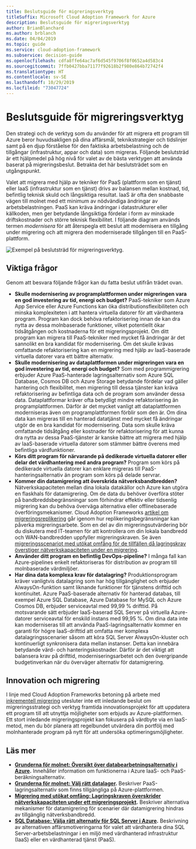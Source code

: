 ```yaml
---
title: Beslutsguide för migreringsverktyg
titleSuffix: Microsoft Cloud Adoption Framework for Azure
description: Beslutsguide för migreringsverktyg
author: BrianBlanchard
ms.author: brblanch
ms.date: 04/04/2019
ms.topic: guide
ms.service: cloud-adoption-framework
ms.subservice: decision-guide
ms.openlocfilehash: cdfa8ffe64ac7af6d545f9706f8f0652a4d583c4
ms.sourcegitcommit: 7ffb0427bba71177f92618b2f980e864b72742f4
ms.translationtype: HT
ms.contentlocale: sv-SE
ms.lasthandoff: 10/29/2019
ms.locfileid: "73047724"
---
```

# <a name="migration-tools-decision-guide"></a>Beslutsguide för migreringsverktyg

Den strategi och de verktyg som du använder för att migrera ett program till Azure beror huvudsakligen på dina affärsmål, teknikstrategier och tidslinjer samt på en djup förståelse för den faktiska arbetsbelastning och de tillgångar (infrastruktur, appar och data) som migreras. Följande beslutsträd är ett hjälpmedel på hög nivå för valet av de bästa verktygen att använda baserat på migreringsbeslut. Betrakta det här beslutsträdet som en utgångspunkt.

Valet att migrera med hjälp av tekniker för PaaS (plattform som en tjänst) eller IaaS (infrastruktur som en tjänst) drivs av balansen mellan kostnad, tid, befintlig teknisk skuld och långsiktiga resultat. IaaS är ofta den snabbaste vägen till molnet med ett minimum av nödvändiga ändringar av arbetsbelastningen. PaaS kan kräva ändringar i datastrukturer eller källkoden, men ger betydande långsiktiga fördelar i form av minskade driftskostnader och större teknisk flexibilitet. I följande diagram används termen _modernisera_ för att återspegla ett beslut att modernisera en tillgång under migrering och att migrera den moderniserade tillgången till en PaaS-plattform.

![Exempel på beslutsträd för migreringsverktyg.](../../_images/migrate/migration-tools-decision-tree.png)

## <a name="key-questions"></a>Viktiga frågor

Genom att besvara följande frågor kan du fatta beslut utifrån trädet ovan.

- **Skulle modernisering av programplattformen under migreringen vara en god investering av tid, energi och budget?** PaaS-tekniker som Azure App Service eller Azure Functions kan öka distributionsflexibiliteten och minska komplexiteten i att hantera virtuella datorer för att värdhantera program. Program kan dock behöva refaktorisering innan de kan dra nytta av dessa molnbaserade funktioner, vilket potentiellt ökar tidsåtgången och kostnaderna för ett migreringsprojekt. Om ditt program kan migrera till PaaS-tekniker med mycket få ändringar är det sannolikt en bra kandidat för modernisering. Om det skulle krävas omfattande refaktorisering kan en migrering med hjälp av IaaS-baserade virtuella datorer vara ett bättre alternativ.
- **Skulle modernisering av dataplattformen under migreringen vara en god investering av tid, energi och budget?** Som med programmigrering erbjuder Azure PaaS-hanterade lagringsalternativ som Azure SQL Database, Cosmos DB och Azure Storage betydande fördelar vad gäller hantering och flexibilitet, men migrering till dessa tjänster kan kräva refaktorisering av befintliga data och de program som använder dessa data. Dataplattformar kräver ofta betydligt mindre refaktorisering än programplattformen. Därför är det mycket vanligt att dataplattformen moderniseras även om programplattformen förblir som den är. Om dina data kan migreras till en hanterad datatjänst med mycket få ändringar utgör de en bra kandidat för modernisering. Data som skulle kräva omfattande tidsåtgång eller kostnader för refaktorisering för att kunna dra nytta av dessa PaaS-tjänster är kanske bättre att migrera med hjälp av IaaS-baserade virtuella datorer som stämmer bättre överens med befintliga värdfunktioner.
- **Körs ditt program för närvarande på dedikerade virtuella datorer eller delar det värdhantering med andra program?** Program som körs på dedikerade virtuella datorer kan enklare migreras till PaaS-hanteringsalternativ än program som körs på delade servrar.
- **Kommer din datamigrering att överskrida nätverksbandbredden?** Nätverkskapaciteten mellan dina lokala datakällor och Azure kan utgöra en flaskhals för datamigrering. Om de data du behöver överföra stöter på bandbreddsbegränsningar som förhindrar effektiv eller tidsenlig migrering kan du behöva överväga alternativa eller offlinebaserade överföringsmekanismer. Cloud Adoption Frameworks [artikel om migreringsreplikering](../../migrate/migration-considerations/migrate/replicate.md#replication-risks---physics-of-replication) går igenom hur replikeringsbegränsningar kan påverka migreringsarbete. Som en del av din migreringsutvärdering bör du diskutera med IT-teamen för att kontrollera om din lokala bandbredd och WAN-bandbredden uppfyller migreringskraven. Se även [migreringsscenariot med utökat omfång för de tillfällen då lagringskrav överstiger nätverkskapaciteten under en migrering](../../migrate/expanded-scope/network-capacity-exceeded.md#suggested-prerequisites).
- **Använder ditt program en befintlig DevOps-pipeline?** I många fall kan Azure-pipelines enkelt refaktoriseras för distribution av program till molnbaserade värdmiljöer.
- **Har dina data komplexa krav för datalagring?** Produktionsprogram kräver vanligtvis datalagring som har hög tillgänglighet och erbjuder AlwaysOn-funktion samt liknande funktioner för tjänstens drifttid och kontinuitet. Azure PaaS-baserade alternativ för hanterad databas, till exempel Azure SQL Database, Azure Database for MySQL och Azure Cosmos DB, erbjuder serviceavtal med 99,99 % drifttid. På motsvarande sätt erbjuder IaaS-baserad SQL Server på virtuella Azure-datorer serviceavtal för enskild instans med 99,95 %. Om dina data inte kan moderniseras till att använda PaaS-lagringsalternativ kommer en garanti för högre IaaS-drifttid att omfatta mer komplexa datalagringsscenarier såsom att köra SQL Server AlwaysOn-kluster och kontinuerligt synkronisera data mellan instanser. Detta kan innebära betydande värd- och hanteringskostnader. Därför är det viktigt att balansera krav på drifttid, moderniseringsarbetet och den övergripande budgetinverkan när du överväger alternativ för datamigrering.

## <a name="innovation-and-migration"></a>Innovation och migrering

I linje med Cloud Adoption Frameworks betoning på arbete med [inkrementell migrering](../../migrate/index.md#migration-implementation) utesluter inte ett inledande beslut om migreringsstrategi och verktyg framtida innovationsprojekt för att uppdatera ett program till att utnyttja möjligheter som erbjuds av Azure-plattformen. Ett stort inledande migreringsprojekt kan fokusera på värdbyte via en IaaS-metod, men du bör planera att regelbundet utvärdera din portfölj med molnhanterade program på nytt för att undersöka optimeringsmöjligheter.

## <a name="learn-more"></a>Läs mer

- **[Grunderna för molnet: Översikt över databearbetningsalternativ i Azure](https://docs.microsoft.com/azure/architecture/guide/technology-choices/compute-overview).** Innehåller information om funktionerna i Azure IaaS- och PaaS-beräkningsalternativ.
- **[Grunderna för molnet: Välj rätt datalager](https://docs.microsoft.com/azure/architecture/guide/technology-choices/data-store-overview).** Beskriver PaaS-lagringsalternativ som finns tillgängliga på Azure-plattformen.
- **[Migrering med utökat omfång: Lagringskraven överskrider nätverkskapaciteten under ett migreringsprojekt](../../migrate/expanded-scope/network-capacity-exceeded.md).** Beskriver alternativa mekanismer för datamigrering för scenarier där datamigrering hindras av tillgänglig nätverksbandbredd.
- **[SQL Database: Välja rätt alternativ för SQL Server i Azure](https://docs.microsoft.com/azure/sql-database/sql-database-paas-vs-sql-server-iaas#business-motivations-for-choosing-databases-managed-instances-or-sql-virtual-machines).** Beskrivning av alternativen affärsmotiveringarna för valet att värdhantera dina SQL Server-arbetsbelastningar i en miljö med värdhanterad infrastruktur (IaaS) eller en värdhanterad tjänst (PaaS).

